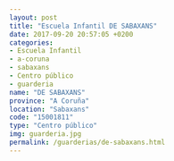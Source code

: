 ```yaml
---
layout: post
title: "Escuela Infantil DE SABAXANS"
date: 2017-09-20 20:57:05 +0200
categories:
- Escuela Infantil
- a-coruna
- sabaxans
- Centro público
- guarderia
name: "DE SABAXANS"
province: "A Coruña"
location: "Sabaxans"
code: "15001811"
type: "Centro público"
img: guarderia.jpg
permalink: /guarderias/de-sabaxans.html
---
```

